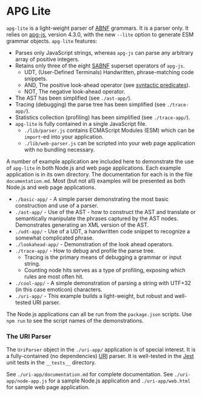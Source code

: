 # APG Lite

`apg-lite` is a light-weight parser of [ABNF](https://www.rfc-editor.org/rfc/rfc5234) grammars.
It is a parser only.
It relies on [apg-js](https://github.com/ldthomas/apg-js), version 4.3.0, with the new `--lite` option
to generate ESM grammar objects.
`apg-lite` features:

- Parses only JavaScript strings, whereas `apg-js` can parse any arbitrary array of positive integers.
- Retains only three of the eight [SABNF](https://sabnf.com/docs/python/md_docs_SABNF.html) superset operators of `apg-js`.
  - UDT, (User-Defined Terminals) Handwritten, phrase-matching code snippets.
  - AND, The positive look-ahead operator (see [syntactic predicates](https://en.wikipedia.org/wiki/Syntactic_predicate)).
  - NOT, The negative look-ahead operator.
- The AST has been simplified (see `./ast-app/`).
- Tracing (debugging) the parse tree has been simplified (see `./trace-app/`).
- Statistics collection (profiling) has been simplified (see `./trace-app/`).
- `apg-lite` is fully contained in a single JavaScript file.
  - `./lib/parser.js` contains ECMAScript Modules (ESM) which can be `import`-ed into your application.
  - `./lib/web-parser.js` can be scripted into your web page application with no bundling necessary.

A number of example application are included here to demonstrate the use of `apg-lite` in both
Node.js and web page applications. Each example application is in its own directory.
The documentation for each is in the file `documentation.md`.
Most (but not all) examples will be presented as both Node.js and web page applications.

- `./basic-app/` - A simple parser demonstrating the most basic construction and use of a parser.
- `./ast-app/` - Use of the AST - how to construct the AST and translate or semantically manipulate the phrases captured by the AST nodes.
  Demonstrates generating an XML version of the AST.
- `./udt-app/` - Use of a UDT, a handwritten code snippet to recognize a somewhat complicated phrase.
- `./lookahead-app/` - Demonstration of the look ahead operators.
- `./trace-app/` - How to debug and profile the parse tree.
  - Tracing is the primary means of debugging a grammar or input string.
  - Counting node hits serves as a type of profiling, exposing which rules are most often hit.
- `./cool-app/` - A simple demonstration of parsing a string with UTF+32 (in this case emoticon) characters.
- `./uri-app/` - This example builds a light-weight, but robust and well-tested URI parser.

The Node.js applications can all be run from the `package.json` scripts.
Use `npm run` to see the script names of the demonstrations.

### The URI Parser

The `UriParser` object in the `./uri-app/` application is of special interest.
It is a fully-contained (no dependencies) [URI](https://www.rfc-editor.org/rfc/rfc3986) parser.
It is well-tested in the [Jest](https://jestjs.io/) unit tests in the `__tests__` directory.

See `./uri-app/documentation.md` for complete documentation.
See `./uri-app/node-app.js` for a sample Node.js application
and `./uri-app/web.html` for sample web page application.
